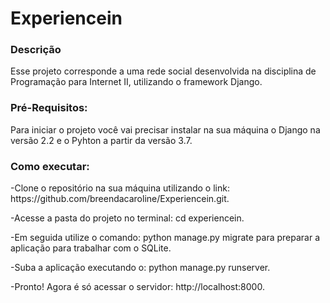 <h1>Experiencein</h1>
<h3>Descrição</h3>
<p>Esse projeto corresponde a uma rede social desenvolvida na disciplina de Programação para Internet II, utilizando o framework Django.</p>

<h3>Pré-Requisitos:</h3>
<p>Para iniciar o projeto você vai precisar instalar na sua máquina o Django na versão 2.2  e o Pyhton a partir da versão 3.7. </p>

<h3>Como executar:</h3>
<p>-Clone o repositório na sua máquina utilizando o link: https://github.com/breendacaroline/Experiencein.git.</p>
<p>-Acesse a pasta do projeto no terminal: cd experiencein.</p>
<p>-Em seguida utilize o comando: python manage.py migrate para preparar a aplicação para trabalhar com o SQLite.</p>
<p>-Suba a aplicação executando o: python manage.py runserver. </p>
<p>-Pronto! Agora é só acessar o servidor: http://localhost:8000. </p>